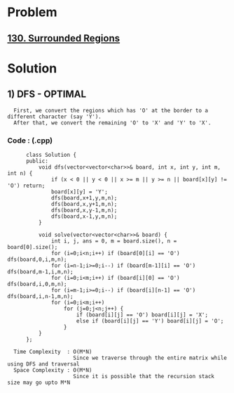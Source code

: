 # Problem

## [130. Surrounded Regions](https://leetcode.com/problems/surrounded-regions/)
 
  
# Solution 

## 1) DFS - OPTIMAL

      First, we convert the regions which has 'O' at the border to a different character (say 'Y').
      After that, we convert the remaining 'O' to 'X' and 'Y' to 'X'.
       
      
   ### Code : (.cpp)
    
          class Solution {
          public:
              void dfs(vector<vector<char>>& board, int x, int y, int m, int n) {
                  if (x < 0 || y < 0 || x >= m || y >= n || board[x][y] != 'O') return;
                  board[x][y] = 'Y';
                  dfs(board,x+1,y,m,n);
                  dfs(board,x,y+1,m,n);
                  dfs(board,x,y-1,m,n);
                  dfs(board,x-1,y,m,n);
              }

              void solve(vector<vector<char>>& board) {
                  int i, j, ans = 0, m = board.size(), n = board[0].size();
                  for (i=0;i<n;i++) if (board[0][i] == 'O') dfs(board,0,i,m,n);
                  for (i=n-1;i>=0;i--) if (board[m-1][i] == 'O') dfs(board,m-1,i,m,n);
                  for (i=0;i<m;i++) if (board[i][0] == 'O') dfs(board,i,0,m,n);
                  for (i=m-1;i>=0;i--) if (board[i][n-1] == 'O') dfs(board,i,n-1,m,n);
                  for (i=0;i<m;i++)
                      for (j=0;j<n;j++) {
                          if (board[i][j] == 'O') board[i][j] = 'X';
                          else if (board[i][j] == 'Y') board[i][j] = 'O';
                      }
              }
          };

      Time Complexity  : O(M*N) 
                         Since we traverse through the entire matrix while using DFS and traversal
      Space Complexity : O(M*N)
                         Since it is possible that the recursion stack size may go upto M*N
